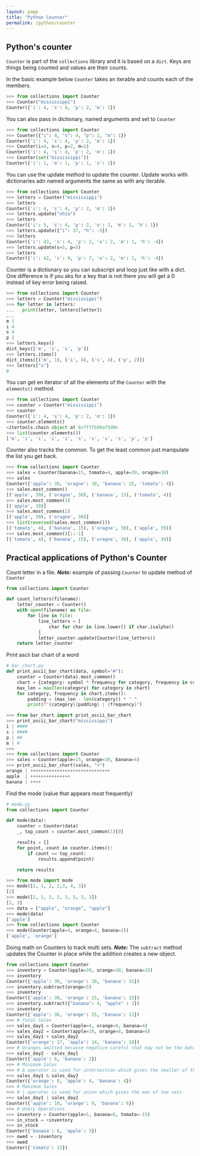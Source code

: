 ```yaml
---
layout: page
title: "Python Counter"
permalink: /python/counter
---
```


## Python's counter

`Counter` is part of the `collections` library and it is based on a `dict`. Keys are things being counted and values are their counts.

In the basic example below `Counter` takes an iterable and counts each of the members.

```python
>>> from collections import Counter
>>> Counter("mississippi")
Counter({'i': 4, 's': 4, 'p': 2, 'm': 1})
```

You can also pass in dictionary, named arguments and set to `Counter`

```python
>>> from collections import Counter
>>> Counter({"i": 4, "s": 4, "p": 2, "m": 1})
Counter({'i': 4, 's': 4, 'p': 2, 'm': 1})
>>> Counter(i=4, s=4, p=2, m=1)
Counter({'i': 4, 's': 4, 'p': 2, 'm': 1})
>>> Counter(set("mississippi"))
Counter({'i': 1, 'm': 1, 'p': 1, 's': 1})
```

You can use the update method to update the counter. Update works with dictionaries adn named arguments the same as with any iterable.

```python
>>> from collections import Counter
>>> letters = Counter("mississippi")
>>> letters
Counter({'i': 4, 's': 4, 'p': 2, 'm': 1})
>>> letters.update("ohio")
>>> letters
Counter({'i': 5, 's': 4, 'p': 2, 'o': 2, 'm': 1, 'h': 1})
>>> letters.update({"i": 37, "h": -5})
>>> letters
Counter({'i': 42, 's': 4, 'p': 2, 'o': 2, 'm': 1, 'h': -4})
>>> letters.update(s=5, p=5)
>>> letters
Counter({'i': 42, 's': 9, 'p': 7, 'o': 2, 'm': 1, 'h': -4})
```

Counter is a dictionary so you can subscript and loop just like with a dict. One difference is if you aks for a key that is not there you will get a 0 instead of key error being raised.

```python
>>> from collections import Counter
>>> letters = Counter("mississippi")
>>> for letter in letters:
...   print(letter, letters[letter])
...
m 1
i 4
s 4
p 2
>>> letters.keys()
dict_keys(['m', 'i', 's', 'p'])
>>> letters.items()
dict_items([('m', 1), ('i', 4), ('s', 4), ('p', 2)])
>>> letters["x"]
0
```

You can get en iterator of all the elements of the `Counter` with the `elements()` method.

```python
>>> from collections import Counter
>>> counter = Counter("mississippi")
>>> counter
Counter({'i': 4, 's': 4, 'p': 2, 'm': 1})
>>> counter.elements()
<itertools.chain object at 0xffffb90af3d0>
>>> list(counter.elements())
['m', 'i', 'i', 'i', 'i', 's', 's', 's', 's', 'p', 'p']
```

Counter also tracks the common. To get the least common just manipulate the list you get back.

```python
>>> from collections import Counter
>>> sales = Counter(banana=15, tomato=4, apple=39, oragne=30)
>>> sales
Counter({'apple': 39, 'oragne': 30, 'banana': 15, 'tomato': 4})
>>> sales.most_common()
[('apple', 39), ('oragne', 30), ('banana', 15), ('tomato', 4)]
>>> sales.most_common(1)
[('apple', 39)]
>>> sales.most_common(2)
[('apple', 39), ('oragne', 30)]
>>> list(reversed(sales.most_common()))
[('tomato', 4), ('banana', 15), ('oragne', 30), ('apple', 39)]
>>> sales.most_common()[::-1]
[('tomato', 4), ('banana', 15), ('oragne', 30), ('apple', 39)]
```

## Practical applications of Python's Counter

Count letter in a file. ***Note:*** example of passing `Counter` to update method of `Counter`

```python
from collections import Counter

def count_letters(filename):
    letter_counter = Counter()
    with open(filename) as file:
        for line in file:
            line_letters = [
                char for char in line.lower() if char.isalpha()
            ]
            letter_counter.update(Counter(line_letters))
    return letter_counter
```

Print ascii bar chart of a word

```python
# bar_chart.py
def print_ascii_bar_chart(data, symbol="#"):
    counter = Counter(data).most_common()
    chart = {category: symbol * frequency for category, frequency in counter}
    max_len = max(len(category) for category in chart)
    for category, frequency in chart.items():
        padding = (max_len - len(category)) * " "
        print(f"{category}{padding} | {frequency}")

>>> from bar_chart import print_ascii_bar_chart
>>> print_ascii_bar_chart("mississippi")
i | ####
s | ####
p | ##
m | #
>>>
>>> from collections import Counter
>>> sales = Counter(apple=15, orange=30, banana=4)
>>> print_ascii_bar_chart(sales, "+")
orange | ++++++++++++++++++++++++++++++
apple  | +++++++++++++++
banana | ++++
```

Find the mode (value that appears most frequently)

```python
# mode.py
from collections import Counter

def mode(data):
    counter = Counter(data)
    _, top_count = counter.most_common(1)[0]

    results = []
    for point, count in counter.items():
        if count == top_count:
            results.append(point)

    return results

>>> from mode import mode
>>> mode([2, 1, 2, 2,3, 4, 3])
[2]
>>> mode([2, 1, 2, 2, 3, 5, 3, 3])
[2, 3]
>>> data = ["apple", "orange", "apple"]
>>> mode(data)
['apple']
>>> from collections import Counter
>>> mode(Counter(apple=4, orange=4, banana=2))
['apple', 'orange']
```

Doing math on Counters to track multi sets. ***Note:*** The `subtract` method updates the Counter in place while the addition creates a new object.

```python
from collections import Counter
>>> inventory = Counter(apple=39, orange=30, banana=15)
>>> inventory
Counter({'apple': 39, 'orange': 30, 'banana': 15})
>>> inventory.subtract(orange=5)
>>> inventory
Counter({'apple': 39, 'orange': 25, 'banana': 15})
>>> inventory.subtract({"banana": 4, "apple" : 3})
>>> inventory
Counter({'apple': 36, 'orange': 25, 'banana': 11})
>>> # Total Sales
>>> sales_day1 = Counter(apple=4, orange=9, banana=4)
>>> sales_day2 = Counter(apple=10, orange=8, banana=6)
>>> sales_day1 + sales_day2
Counter({'orange': 17, 'apple': 14, 'banana': 10})
>>> # Oranges omitted because negative careful that may not be the behavior you want
>>> sales_day2 - sales_day1
Counter({'apple': 6, 'banana': 2})
>>> # Minimum Sales
>>> # & operator is used for intersection which gives the smaller of the values in two sets.
>>> sales_day1 & sales_day2
Counter({'orange': 8, 'apple': 4, 'banana': 4})
>>> # Maximum Sales
>>> # | operator is used for union which gives the max of two sets
>>> sales_day1 | sales_day2
Counter({'apple': 10, 'orange': 9, 'banana': 6})
>>> # Unary Operations
>>> inventory = Counter(apple=5, banana=6, tomato=-15)
>>> in_stock = +inventory
>>> in_stock
Counter({'banana': 6, 'apple': 5})
>>> owed = -inventory
>>> owed
Counter({'tomato': 15})
```
